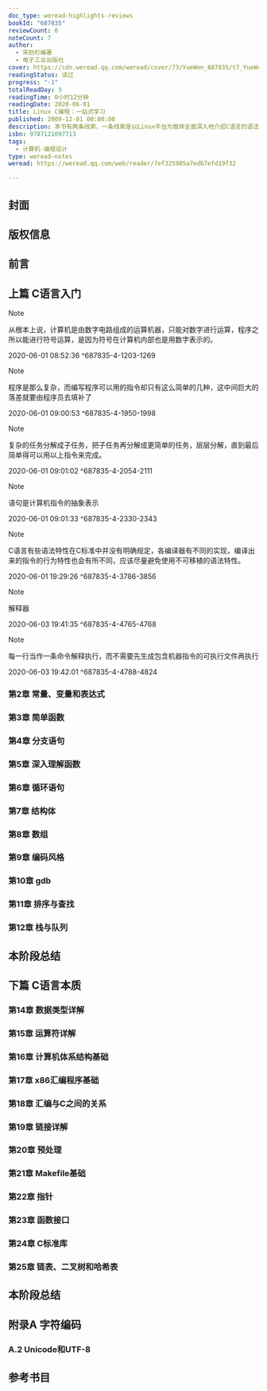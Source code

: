 ```yaml
---
doc_type: weread-highlights-reviews
bookId: "687835"
reviewCount: 0
noteCount: 7
author:
  - 宋劲杉编著
  - 电子工业出版社
cover: https://cdn.weread.qq.com/weread/cover/73/YueWen_687835/t7_YueWen_687835.jpg
readingStatus: 读过
progress: "-1"
totalReadDay: 3
readingTime: 0小时12分钟
readingDate: 2020-06-01
title: Linux C编程：一站式学习
published: 2009-12-01 00:00:00
description: 本书有两条线索，一条线索是以Linux平台为载体全面深入地介绍C语言的语法和程序的工作原理，另一条线索是介绍程序设计的基本思想和开发调试方法。本书分为两部分：第一部分讲解编程语言和程序设计的基本思想方法，让读者从概念上认识C语言；第二部分结合操作系统和体系结构的知识讲解程序的工作原理，让读者从本质上认识C语言。本书适合做零基础的初学者学习C语言的第一本教材，帮助读者打下牢固的基础。有一定的编程经验但知识体系不够完整的读者也可以对照本书查漏补缺，从而更深入地理解程序的工作原理。
isbn: 9787121097713
tags:
  - 计算机-编程设计
type: weread-notes
weread: https://weread.qq.com/web/reader/7ef325905a7edb7efd19f32

---
```



## 封面

## 版权信息

## 前言

## 上篇 C语言入门

> [!NOTE] 
> 从根本上说，计算机是由数字电路组成的运算机器，只能对数字进行运算，程序之所以能进行符号运算，是因为符号在计算机内部也是用数字表示的。
> 
> 2020-06-01 08:52:36 ^687835-4-1203-1269

> [!NOTE] 
> 程序是那么复杂，而编写程序可以用的指令却只有这么简单的几种，这中间巨大的落差就要由程序员去填补了
> 
> 2020-06-01 09:00:53 ^687835-4-1950-1998

> [!NOTE] 
> 复杂的任务分解成子任务，把子任务再分解成更简单的任务，层层分解，直到最后简单得可以用以上指令来完成。
> 
> 2020-06-01 09:01:02 ^687835-4-2054-2111

> [!NOTE] 
> 语句是计算机指令的抽象表示
> 
> 2020-06-01 09:01:33 ^687835-4-2330-2343

> [!NOTE] 
> C语言有些语法特性在C标准中并没有明确规定，各编译器有不同的实现，编译出来的指令的行为特性也会有所不同，应该尽量避免使用不可移植的语法特性。
> 
> 2020-06-01 19:29:26 ^687835-4-3786-3856

> [!NOTE] 
> 解释器
> 
> 2020-06-03 19:41:35 ^687835-4-4765-4768

> [!NOTE] 
> 每一行当作一条命令解释执行，而不需要先生成包含机器指令的可执行文件再执行
> 
> 2020-06-03 19:42:01 ^687835-4-4788-4824

### 第2章 常量、变量和表达式

### 第3章 简单函数

### 第4章 分支语句

### 第5章 深入理解函数

### 第6章 循环语句

### 第7章 结构体

### 第8章 数组

### 第9章 编码风格

### 第10章 gdb

### 第11章 排序与查找

### 第12章 栈与队列

## 本阶段总结

## 下篇 C语言本质

### 第14章 数据类型详解

### 第15章 运算符详解

### 第16章 计算机体系结构基础

### 第17章 x86汇编程序基础

### 第18章 汇编与C之间的关系

### 第19章 链接详解

### 第20章 预处理

### 第21章 Makefile基础

### 第22章 指针

### 第23章 函数接口

### 第24章 C标准库

### 第25章 链表、二叉树和哈希表

## 本阶段总结

## 附录A 字符编码

### A.2 Unicode和UTF-8

## 参考书目

